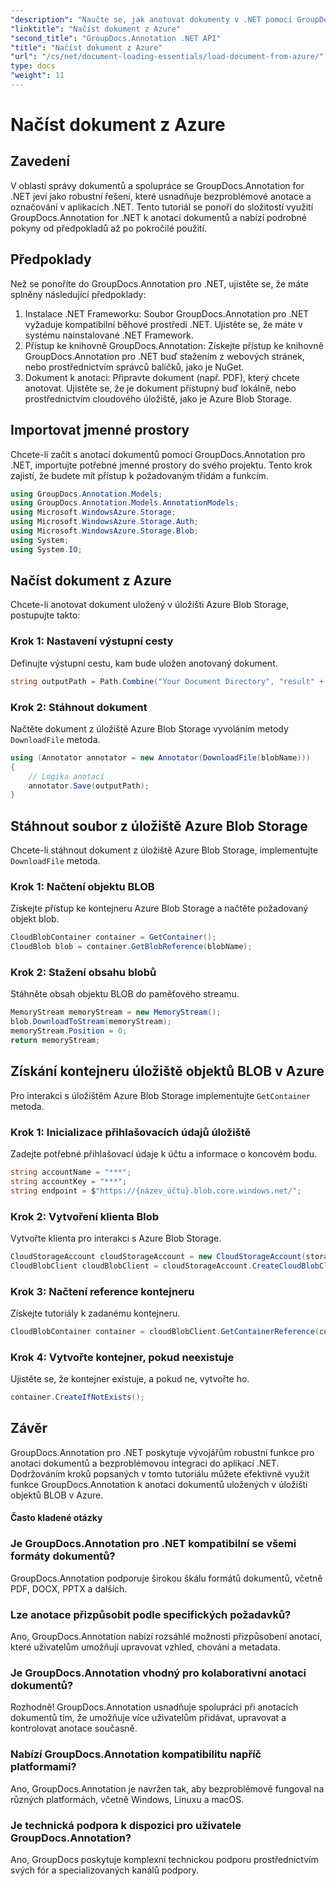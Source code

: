 ```yaml
---
"description": "Naučte se, jak anotovat dokumenty v .NET pomocí GroupDocs.Annotation. Podrobný návod pro bezproblémovou integraci s Azure Blob Storage."
"linktitle": "Načíst dokument z Azure"
"second_title": "GroupDocs.Annotation .NET API"
"title": "Načíst dokument z Azure"
"url": "/cs/net/document-loading-essentials/load-document-from-azure/"
type: docs
"weight": 11
---
```


# Načíst dokument z Azure

## Zavedení
V oblasti správy dokumentů a spolupráce se GroupDocs.Annotation for .NET jeví jako robustní řešení, které usnadňuje bezproblémové anotace a označování v aplikacích .NET. Tento tutoriál se ponoří do složitostí využití GroupDocs.Annotation for .NET k anotaci dokumentů a nabízí podrobné pokyny od předpokladů až po pokročilé použití.
## Předpoklady
Než se ponoříte do GroupDocs.Annotation pro .NET, ujistěte se, že máte splněny následující předpoklady:
1. Instalace .NET Frameworku: Soubor GroupDocs.Annotation pro .NET vyžaduje kompatibilní běhové prostředí .NET. Ujistěte se, že máte v systému nainstalované .NET Framework.
2. Přístup ke knihovně GroupDocs.Annotation: Získejte přístup ke knihovně GroupDocs.Annotation pro .NET buď stažením z webových stránek, nebo prostřednictvím správců balíčků, jako je NuGet.
3. Dokument k anotaci: Připravte dokument (např. PDF), který chcete anotovat. Ujistěte se, že je dokument přístupný buď lokálně, nebo prostřednictvím cloudového úložiště, jako je Azure Blob Storage.

## Importovat jmenné prostory
Chcete-li začít s anotací dokumentů pomocí GroupDocs.Annotation pro .NET, importujte potřebné jmenné prostory do svého projektu. Tento krok zajistí, že budete mít přístup k požadovaným třídám a funkcím.
```csharp
using GroupDocs.Annotation.Models;
using GroupDocs.Annotation.Models.AnnotationModels;
using Microsoft.WindowsAzure.Storage;
using Microsoft.WindowsAzure.Storage.Auth;
using Microsoft.WindowsAzure.Storage.Blob;
using System;
using System.IO;
```

## Načíst dokument z Azure
Chcete-li anotovat dokument uložený v úložišti Azure Blob Storage, postupujte takto:
### Krok 1: Nastavení výstupní cesty
Definujte výstupní cestu, kam bude uložen anotovaný dokument.
```csharp
string outputPath = Path.Combine("Your Document Directory", "result" + Path.GetExtension("input.pdf"));
```
### Krok 2: Stáhnout dokument
Načtěte dokument z úložiště Azure Blob Storage vyvoláním metody `DownloadFile` metoda.
```csharp
using (Annotator annotator = new Annotator(DownloadFile(blobName)))
{
    // Logika anotací
    annotator.Save(outputPath);
}
```
## Stáhnout soubor z úložiště Azure Blob Storage
Chcete-li stáhnout dokument z úložiště Azure Blob Storage, implementujte `DownloadFile` metoda.
### Krok 1: Načtení objektu BLOB
Získejte přístup ke kontejneru Azure Blob Storage a načtěte požadovaný objekt blob.
```csharp
CloudBlobContainer container = GetContainer();
CloudBlob blob = container.GetBlobReference(blobName);
```
### Krok 2: Stažení obsahu blobů
Stáhněte obsah objektu BLOB do paměťového streamu.
```csharp
MemoryStream memoryStream = new MemoryStream();
blob.DownloadToStream(memoryStream);
memoryStream.Position = 0;
return memoryStream;
```
## Získání kontejneru úložiště objektů BLOB v Azure
Pro interakci s úložištěm Azure Blob Storage implementujte `GetContainer` metoda.
### Krok 1: Inicializace přihlašovacích údajů úložiště
Zadejte potřebné přihlašovací údaje k účtu a informace o koncovém bodu.
```csharp
string accountName = "***";
string accountKey = "***";
string endpoint = $"https://{název_účtu}.blob.core.windows.net/";
```
### Krok 2: Vytvoření klienta Blob
Vytvořte klienta pro interakci s Azure Blob Storage.
```csharp
CloudStorageAccount cloudStorageAccount = new CloudStorageAccount(storageCredentials, new Uri(endpoint), null, null, null);
CloudBlobClient cloudBlobClient = cloudStorageAccount.CreateCloudBlobClient();
```
### Krok 3: Načtení reference kontejneru
Získejte tutoriály k zadanému kontejneru.
```csharp
CloudBlobContainer container = cloudBlobClient.GetContainerReference(containerName);
```
### Krok 4: Vytvořte kontejner, pokud neexistuje
Ujistěte se, že kontejner existuje, a pokud ne, vytvořte ho.
```csharp
container.CreateIfNotExists();
```

## Závěr
GroupDocs.Annotation pro .NET poskytuje vývojářům robustní funkce pro anotaci dokumentů a bezproblémovou integraci do aplikací .NET. Dodržováním kroků popsaných v tomto tutoriálu můžete efektivně využít funkce GroupDocs.Annotation k anotaci dokumentů uložených v úložišti objektů BLOB v Azure.
#### Často kladené otázky
### Je GroupDocs.Annotation pro .NET kompatibilní se všemi formáty dokumentů?
GroupDocs.Annotation podporuje širokou škálu formátů dokumentů, včetně PDF, DOCX, PPTX a dalších.
### Lze anotace přizpůsobit podle specifických požadavků?
Ano, GroupDocs.Annotation nabízí rozsáhlé možnosti přizpůsobení anotací, které uživatelům umožňují upravovat vzhled, chování a metadata.
### Je GroupDocs.Annotation vhodný pro kolaborativní anotaci dokumentů?
Rozhodně! GroupDocs.Annotation usnadňuje spolupráci při anotacích dokumentů tím, že umožňuje více uživatelům přidávat, upravovat a kontrolovat anotace současně.
### Nabízí GroupDocs.Annotation kompatibilitu napříč platformami?
Ano, GroupDocs.Annotation je navržen tak, aby bezproblémově fungoval na různých platformách, včetně Windows, Linuxu a macOS.
### Je technická podpora k dispozici pro uživatele GroupDocs.Annotation?
Ano, GroupDocs poskytuje komplexní technickou podporu prostřednictvím svých fór a specializovaných kanálů podpory.
